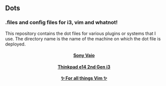 ## Dots
### .files and config files for i3, vim and whatnot!

This repository contains the dot files for various plugins or systems that I use. The directory name is the name of the machine on which the dot file is deployed.

<h4 align="center">
<a align="center" href="/sony-vaio">Sony Vaio</a>
</h4>

<h4 align="center">
<a align="center" href="/thinkpad-e14-2nd-gen">Thinkpad e14 2nd Gen i3</a>
</h4>

<h4 align="center">
<a align="center" href="/vim">✨ For all things Vim ✨</a>
</h4>
